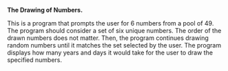 **The Drawing of Numbers.**

This is a program that prompts the user for 6 numbers from a pool of 49. 
The program should consider a set of six unique numbers. 
The order of the drawn numbers does not matter. 
Then, the program continues drawing random numbers until it matches the set selected by the user. 
The program displays how many years and days it would take for the user to draw the specified numbers.
